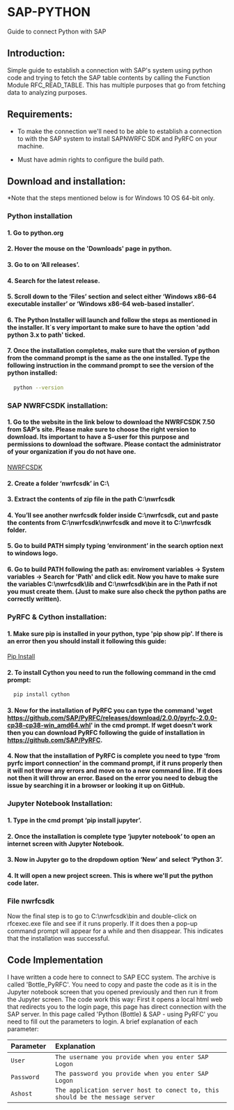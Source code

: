 # SAP-PYTHON

Guide to connect Python with SAP 

## Introduction:

Simple guide to establish a connection with SAP's system using python code and trying to fetch the SAP table contents by calling the Function Module RFC_READ_TABLE.
This has multiple purposes that go from fetching data to analyzing purposes.

## Requirements:

- To make the connection we'll need to be able to establish a connection to with the SAP system to install SAPNWRFC SDK and PyRFC on your machine.

- Must have admin rights to configure the build path.

## Download and installation:

*Note that the steps mentioned below is for Windows 10 OS 64-bit only.

### Python installation

#### 1. Go to python.org
#### 2. Hover the mouse on the 'Downloads' page in python.
#### 3. Go to  on ‘All releases’.
#### 4. Search for the latest release.
#### 5. Scroll down to the ‘Files’ section and select either ‘Windows x86-64 executable installer’ or ‘Windows x86-64 web-based installer’.
#### 6. The Python Installer will launch and follow the steps as mentioned in the installer. It´s very important to make sure to have the option 'add python 3.x to path' ticked.
#### 7. Once the installation completes, make sure that the version of python from the command prompt is the same as the one installed. Type the following instruction in the command prompt to see the version of the python installed:
```bash
  python --version
```

### SAP NWRFCSDK installation:

#### 1. Go to the website in the link below to download the NWRFCSDK 7.50 from SAP’s site. Please make sure to choose the right version to download.  Its important to have a S-user for this purpose and permissions to download the software. Please contact the administrator of your organization if you do not have one. 

[NWRFCSDK](https://launchpad.support.sap.com/#/softwarecenter/template/products/_APP=00200682500000001943&_EVENT=DISPHIER&HEADER=Y&FUNCTIONBAR=N&EVENT=TREE&NE=NAVIGATE&ENR=01200314690100002214&V=MAINT)
#### 2. Create a folder ‘nwrfcsdk’ in C:\

#### 3. Extract the contents of zip file in the path C:\nwrfcsdk

#### 4. You’ll see another nwrfcsdk folder inside C:\nwrfcsdk, cut and paste the contents from C:\nwrfcsdk\nwrfcsdk and move it to C:\nwrfcsdk folder.

#### 5. Go to build PATH simply typing ‘environment’ in the search option next to windows logo.

#### 6. Go to build PATH following the path as: enviroment variables -> System variables -> Search for 'Path' and click edit. Now you have to make sure the variables C:\nwrfcsdk\lib and C:\nwrfcsdk\bin are in the Path if not you must create them. (Just to make sure also check the python paths are correctly written).

### PyRFC & Cython installation:

#### 1. Make sure pip is installed in your python, type 'pip show pip'. If there is an error then you should install it following this guide: 
[Pip Install](https://pip.pypa.io/en/stable/installation/)

#### 2. To install Cython you need to run the following command in the cmd prompt:
```bash
  pip install cython
```

#### 3. Now for the installation of PyRFC you can type the command 'wget https://github.com/SAP/PyRFC/releases/download/2.0.0/pyrfc-2.0.0-cp38-cp38-win_amd64.whl' in the cmd prompt. If wget doesn't work then you can download PyRFC following the guide of installation in https://github.com/SAP/PyRFC.

#### 4. Now that the installation of PyRFC is complete you need to type  ‘from pyrfc import connection’ in the command prompt, if it runs properly then it will not throw any errors and move on to a new command line. If it does not then it will throw an error. Based on the error you need to debug the issue by searching it in a browser or looking it up on GitHub.

### Jupyter Notebook Installation:

#### 1. Type in the cmd prompt  ‘pip install jupyter’.

#### 2. Once the installation is complete type ‘jupyter notebook’ to open an internet screen with Jupyter Notebook.

#### 3. Now in Jupyter go to the dropdown option ‘New’ and select ‘Python 3’.

#### 4. It will open a new project screen. This is where we'll put the python code later.

### File nwrfcsdk
Now the final step is to go to C:\nwrfcsdk\bin and double-click on rfcexec.exe file and see if it runs properly. If it does then a pop-up command prompt will appear for a while and then disappear. This indicates that the installation was successful.

## Code Implementation

I have written a code here to connect to SAP ECC system. The archive is called 'Bottle_PyRFC'. 
You need to copy and paste the code as it is in the Jupyter notebook screen that you opened previously and then run it from the Jupyter screen.
The code work this way: First it opens a local html web that redirects you to the login page, this page has direct connection with the SAP server.
In this page called 'Python (Bottle) & SAP - using PyRFC' you need to fill out the parameters to login. A brief explanation of each parameter:

| Parameter     | Explanation     |
| :------------ | :-------------- |
| `User       ` | `The username you provide when you enter SAP Logon                          ` |
| `Password   ` | `The password you provide when you enter SAP Logon                          ` |
| `Ashost     ` | `The application server host to conect to, this should be the message server` |





